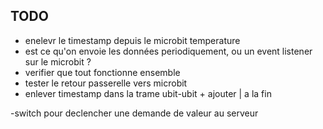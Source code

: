 ## TODO

- enelevr le timestamp depuis le microbit temperature
- est ce qu'on envoie les données periodiquement, ou un event listener sur le microbit ?
- verifier que tout fonctionne ensemble
- tester le retour passerelle vers microbit
- enlever timestamp dans la trame ubit-ubit + ajouter | a la fin


-switch pour declencher une demande de valeur au serveur